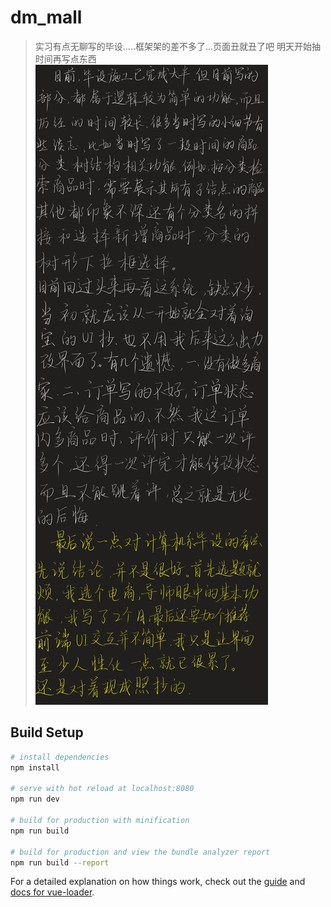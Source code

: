 # dm_mall

> 实习有点无聊写的毕设.....框架架的差不多了...页面丑就丑了吧
>明天开始抽时间再写点东西
![img](https://raw.githubusercontent.com/daidaidaimao/dm_mall_2/master/src/assets/other/1.png)

## Build Setup

``` bash
# install dependencies
npm install

# serve with hot reload at localhost:8080
npm run dev

# build for production with minification
npm run build

# build for production and view the bundle analyzer report
npm run build --report
```

For a detailed explanation on how things work, check out the [guide](http://vuejs-templates.github.io/webpack/) and [docs for vue-loader](http://vuejs.github.io/vue-loader).
